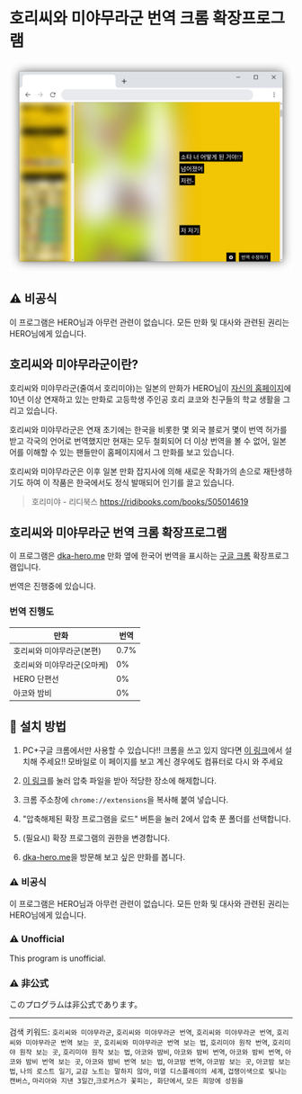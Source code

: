 # 호리씨와 미야무라군 번역 크롬 확장프로그램

![](./screenshots/main.png)

## :warning: 비공식

이 프로그램은 HERO님과 아무런 관련이 없습니다.
모든 만화 및 대사와 관련된 권리는 HERO님에게 있습니다.

## 호리씨와 미야무라군이란?

호리씨와 미야무라군(줄여서 호리미야)는 일본의 만화가 HERO님이 [자신의 홈페이지](http://dka-hero.me/)에 10년 이상 연재하고 있는 만화로 고등학생 주인공 호리 쿄코와 친구들의 학교 생활을 그리고 있습니다.

호리씨와 미야무라군은 연재 초기에는 한국을 비롯한 몇 외국 블로거 몇이 번역 허가를 받고 각국의 언어로 번역했지만 현재는 모두 철회되어 더 이상 번역을 볼 수 없어, 일본어를 이해할 수 있는 팬들만이 홈페이지에서 그 만화를 보고 있습니다.

호리씨와 미야무라군은 이후 일본 만화 잡지사에 의해 새로운 작화가의 손으로 재탄생하기도 하여 이 작품은 한국에서도 정식 발매되어 인기를 끌고 있습니다.

> 호리미야 - 리디북스
https://ridibooks.com/books/505014619

## 호리씨와 미야무라군 번역 크롬 확장프로그램

이 프로그램은 [dka-hero.me] 만화 옆에 한국어 번역을 표시하는 [구글 크롬] 확장프로그램입니다.

번역은 진행중에 있습니다.

### 번역 진행도

| 만화                        | 번역 |
| --------------------------- | ---- |
| 호리씨와 미야무라군(본편)   | 0.7% |
| 호리씨와 미야무라군(오마케) | 0%   |
| HERO 단편선                 | 0%   |
| 아코와 밤비                 | 0%   |

## :wrench: 설치 방법

1. PC+구글 크롬에서만 사용할 수 있습니다!!
   크롬을 쓰고 있지 않다면 [이 링크](https://www.google.com/intl/ko/chrome/)에서 설치해 주세요!!
   모바일로 이 페이지를 보고 계신 경우에도 컴퓨터로 다시 와 주세요

2. [이 링크](https://github.com/aquaclara/hrmy-translate/archive/main.zip)를 눌러 압축 파일을 받아 적당한 장소에 해제합니다.

3. 크롬 주소창에 `chrome://extensions`을 복사해 붙여 넣습니다.

4. "압축해제된 확장 프로그램을 로드" 버튼을 눌러 2에서 압축 푼 폴더를 선택합니다.

5. (필요시) 확장 프로그램의 권한을 변경합니다.

6. [dka-hero.me]을 방문해 보고 싶은 만화를 봅니다.

### :warning: 비공식

이 프로그램은 HERO님과 아무런 관련이 없습니다.
모든 만화 및 대사와 관련된 권리는 HERO님에게 있습니다.

### :warning: Unofficial

This program is unofficial.

### :warning: 非公式

このプログラムは非公式であります。

---

검색 키워드: `호리씨와 미야무라군`, `호리씨와 미야무라군 번역`, `호리씨와 미야무라군 번역`, `호리씨와 미야무라군 번역 보는 곳`, `호리씨와 미야무라군 번역 보는 법`, `호리미야 원작 번역`, `호리미야 원작 보는 곳`, `호리미야 원작 보는 법`, `아코와 밤비`, `아코와 밤비 번역`, `아코와 밤비 번역`, `아코와 밤비 번역 보는 곳`, `아코와 밤비 번역 보는 법`, `아코밤 번역`, `아코밤 보는 곳`, `아코밤 보는 법`, `나의 로스트 일기`, `교감 노트는 말하지 않아`, `미열 디스플레이의 세계`, `겁쟁이색으로 빛나는 캔버스`, `마리아와 지낸 3일간`,`크로커스가 꽃피는, 화단에서`, `모든 희망에 성원을`

[구글 크롬]: https://www.google.com/intl/ko/chrome/
[dka-hero.me]: http://dka-hero.me/
